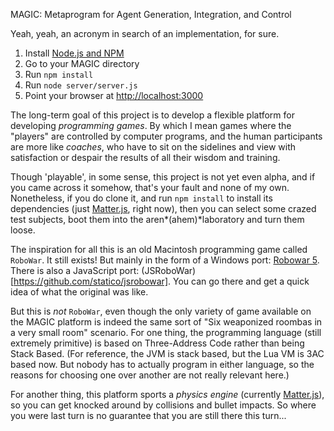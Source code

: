 MAGIC: Metaprogram for Agent Generation, Integration, and Control

Yeah, yeah, an acronym in search of an implementation, for sure.

1. Install [Node.js and NPM](https://nodejs.org)
2. Go to your MAGIC directory
3. Run `npm install`
4. Run `node server/server.js`
5. Point your browser at [http://localhost:3000](http://localhost:3000)

The long-term goal of this project is to develop a flexible platform for
developing *programming games*. By which I mean games where the "players" are controlled by computer programs, and the human participants are more like 
*coaches*, who have to sit on the sidelines and view with satisfaction or despair the results of all their wisdom and training.

Though 'playable', in some sense, this project is not yet even alpha, 
and if you came across it somehow, that's your fault and none of my own.
Nonetheless, if you do clone it, and run `npm install` to install its 
dependencies (just [Matter.js](https://github.com/liabru/matter-js/wiki/Getting-started), right now), then you can select some 
crazed test subjects, boot them into the aren*(ahem)*laboratory and turn them loose.

The inspiration for all this is an old Macintosh programming game called
`RoboWar`. It still exists! But mainly in the form of a Windows port:
[Robowar 5](http://robowar.sourceforge.net/RoboWar5/index.html).
There is also a JavaScript port: (JSRoboWar)[https://github.com/statico/jsrobowar]. You can go there and get a quick idea of what the original was like.

But this is *not* `RoboWar`, even though the only variety of game available on the MAGIC platform is indeed the same sort of "Six weaponized roombas in a very small room" scenario.
For one thing, the programming language (still extremely primitive) is based on Three-Address Code rather than being Stack Based. (For reference, the JVM is stack based, but the Lua VM is 3AC based now. But nobody has to actually program in either language, so the reasons for choosing one over another are not really relevant here.) 

For another thing, this platform sports a *physics engine* (currently [Matter.js](https://github.com/liabru/matter-js/wiki/Getting-started)), so you can get knocked around by collisions and bullet impacts. So where you were last turn is no guarantee that you are still there this turn...

